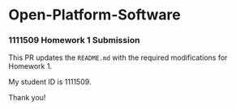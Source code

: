 # Open-Platform-Software

### 1111509 Homework 1 Submission

This PR updates the `README.md` with the required modifications for Homework 1.

My student ID is 1111509.

Thank you!
